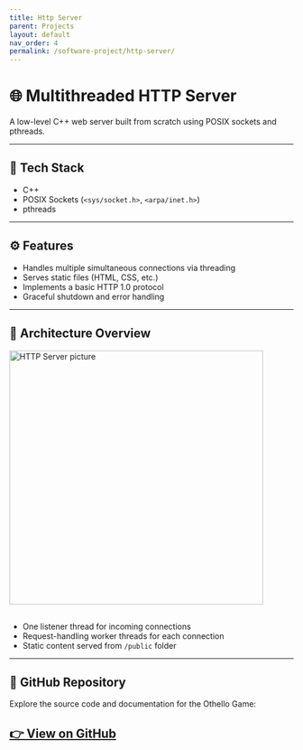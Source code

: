 ```yaml
---
title: Http Server
parent: Projects
layout: default
nav_order: 4
permalink: /software-project/http-server/
---
```


# 🌐 Multithreaded HTTP Server

A low-level C++ web server built from scratch using POSIX sockets and pthreads.

---

## 🔧 Tech Stack

- C++
- POSIX Sockets (`<sys/socket.h>`, `<arpa/inet.h>`)
- pthreads

---

## ⚙️ Features

- Handles multiple simultaneous connections via threading
- Serves static files (HTML, CSS, etc.)
- Implements a basic HTTP 1.0 protocol
- Graceful shutdown and error handling

---

## 🚀 Architecture Overview
<img src="/serenaintech/assets/images/httpserver.png" alt="HTTP Server picture" style="width: 450px; height: auto; margin: 0 1.5rem 1rem 0;" />

- One listener thread for incoming connections
- Request-handling worker threads for each connection
- Static content served from `/public` folder

---

## 🔗 GitHub Repository

Explore the source code and documentation for the Othello Game:

[👉 View on GitHub](https://gitfront.io/r/Serena6688/hzsX5mNJwGBk/Multi-Threaded-HTTP-Server-Search-Engine-C-POSIX/)
---